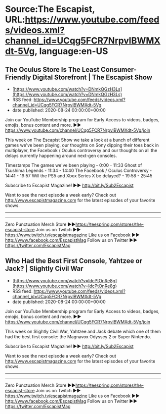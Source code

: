 # Source:The Escapist, URL:https://www.youtube.com/feeds/videos.xml?channel_id=UCqg5FCR7NrpvlBWMXdt-5Vg, language:en-US

## The Oculus Store Is The Least Consumer-Friendly Digital Storefront | The Escapist Show
 - [https://www.youtube.com/watch?v=DNmkQGzH3Ls](https://www.youtube.com/watch?v=DNmkQGzH3Ls)
 - RSS feed: https://www.youtube.com/feeds/videos.xml?channel_id=UCqg5FCR7NrpvlBWMXdt-5Vg
 - date published: 2020-08-24 00:00:00+00:00

Join our YouTube Membership program for Early Access to videos, badges, emojis, bonus content and more. ►► https://www.youtube.com/channel/UCqg5FCR7NrpvlBWMXdt-5Vg/join

This week on The Escapist Show we take a look at a bunch of different games we've been playing, our thoughts on Sony dipping their toes back in multiplayer, the Facebook / Oculus controversy and our thoughts on all the delays currently happening around next-gen consoles.

Timestamps
The games we've been playing - 0:00 - 11:33
Ghost of Tsushima Legends - 11:34 - 14:40
The Facebook / Oculus Controversy - 14:41 - 19:57
Will the PS5 and Xbox Series X be delayed? - 19:58 - 25:45

Subscribe to Escapist Magazine! ►► http://bit.ly/Sub2Escapist

Want to see the next episode a week early? Check out http://www.escapistmagazine.com for the latest episodes of your favorite shows.

---



---


Zero Punctuation Merch Store ►►https://teespring.com/stores/the-escapist-store
Join us on Twitch ►► https://www.twitch.tv/escapistmagazine 
Like us on Facebook ►► http://www.facebook.com/EscapistMag
Follow us on Twitter ►► https://twitter.com/EscapistMag

## Who Had the Best First Console, Yahtzee or Jack? | Slightly Civil War
 - [https://www.youtube.com/watch?v=IdcPtOnRe8g](https://www.youtube.com/watch?v=IdcPtOnRe8g)
 - RSS feed: https://www.youtube.com/feeds/videos.xml?channel_id=UCqg5FCR7NrpvlBWMXdt-5Vg
 - date published: 2020-08-24 00:00:00+00:00

Join our YouTube Membership program for Early Access to videos, badges, emojis, bonus content and more. ►► https://www.youtube.com/channel/UCqg5FCR7NrpvlBWMXdt-5Vg/join

This week on Slightly Civil War, Yahtzee and Jack debate which one of them had the best first console: the Magnavox Odyssey 2 or Super Nintendo.

Subscribe to Escapist Magazine! ►► http://bit.ly/Sub2Escapist

Want to see the next episode a week early? Check out http://www.escapistmagazine.com for the latest episodes of your favorite shows.

---



---


Zero Punctuation Merch Store ►►https://teespring.com/stores/the-escapist-store
Join us on Twitch ►► https://www.twitch.tv/escapistmagazine 
Like us on Facebook ►► http://www.facebook.com/EscapistMag
Follow us on Twitter ►► https://twitter.com/EscapistMag

